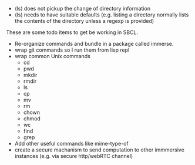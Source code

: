 
+ (ls) does not pickup the change of directory information
+ (ls) needs to have suitable defaults (e.g. listing a directory normally lists the contents of the directory unless a regexp is provided)


These are some todo items to get be working in SBCL.

+ Re-organize commands and bundle in a package called immerse.
+ wrap git commands so I run them from lisp repl
+ wrap common Unix commands
	- cd
	- pwd
	- mkdir
	- rmdir
	- ls
	- cp
	- mv
	- rm
	- chown
	- chmod
	- wc
	- find
	- grep
+ Add other useful commands like mime-type-of
+ create a secure machanism to send computation to other immmersive instances (e.g. via secure http/webRTC channel)


